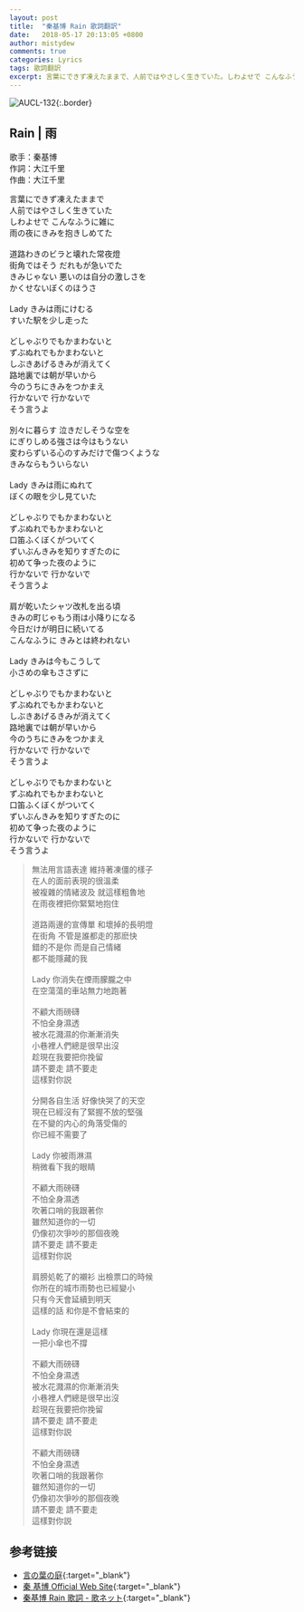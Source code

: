 ```yaml
---
layout: post
title:  "秦基博 Rain 歌詞翻訳"
date:   2018-05-17 20:13:05 +0800
author: mistydew
comments: true
categories: Lyrics
tags: 歌詞翻訳
excerpt: 言葉にできず凍えたままで、人前ではやさしく生きていた。しわよせで こんなふうに雑に、雨の夜にきみを抱きしめてた。
---
```

![AUCL-132](https://raw.githubusercontent.com/mistydew/misc/master/cover/AUCL-132.jpg){:.border}

## Rain | 雨

歌手：秦基博<br>
作詞：大江千里<br>
作曲：大江千里

<div class="lyric-original">
<p>
言葉にできず凍えたままで<br>
人前ではやさしく生きていた<br>
しわよせで こんなふうに雑に<br>
雨の夜にきみを抱きしめてた<br>
<br>
道路わきのビラと壊れた常夜燈<br>
街角ではそう だれもが急いでた<br>
きみじゃない 悪いのは自分の激しさを<br>
かくせないぼくのほうさ<br>
<br>
Lady きみは雨にけむる<br>
すいた駅を少し走った<br>
<br>
どしゃぶりでもかまわないと<br>
ずぶぬれでもかまわないと<br>
しぶきあげるきみが消えてく<br>
路地裏では朝が早いから<br>
今のうちにきみをつかまえ<br>
行かないで 行かないで<br>
そう言うよ<br>
<br>
別々に暮らす 泣きだしそうな空を<br>
にぎりしめる強さは今はもうない<br>
変わらずいる心のすみだけで傷つくような<br>
きみならもういらない<br>
<br>
Lady きみは雨にぬれて<br>
ぼくの眼を少し見ていた<br>
<br>
どしゃぶりでもかまわないと<br>
ずぶぬれでもかまわないと<br>
口笛ふくぼくがついてく<br>
ずいぶんきみを知りすぎたのに<br>
初めて争った夜のように<br>
行かないで 行かないで<br>
そう言うよ<br>
<br>
肩が乾いたシャツ改札を出る頃<br>
きみの町じゃもう雨は小降りになる<br>
今日だけが明日に続いてる<br>
こんなふうに きみとは終われない<br>
<br>
Lady きみは今もこうして<br>
小さめの傘もささずに<br>
<br>
どしゃぶりでもかまわないと<br>
ずぶぬれでもかまわないと<br>
しぶきあげるきみが消えてく<br>
路地裏では朝が早いから<br>
今のうちにきみをつかまえ<br>
行かないで 行かないで<br>
そう言うよ<br>
<br>
どしゃぶりでもかまわないと<br>
ずぶぬれでもかまわないと<br>
口笛ふくぼくがついてく<br>
ずいぶんきみを知りすぎたのに<br>
初めて争った夜のように<br>
行かないで 行かないで<br>
そう言うよ
</p>
</div>

<div class="lyric-translation">
<blockquote>
無法用言語表達 維持著凍僵的樣子<br>
在人的面前表現的很溫柔<br>
被複雜的情緒波及 就這樣粗魯地<br>
在雨夜裡把你緊緊地抱住<br>
<br>
道路兩邊的宣傳單 和壞掉的長明燈<br>
在街角 不管是誰都走的那麽快<br>
錯的不是你 而是自己情緒<br>
都不能隱藏的我<br>
<br>
Lady 你消失在煙雨朦朧之中<br>
在空蕩蕩的車站無力地跑著<br>
<br>
不顧大雨磅礴<br>
不怕全身濕透<br>
被水花濺濕的你漸漸消失<br>
小巷裡人們總是很早出沒<br>
趁現在我要把你挽留<br>
請不要走 請不要走<br>
這樣對你説<br>
<br>
分開各自生活 好像快哭了的天空<br>
現在已經沒有了緊握不放的堅强<br>
在不變的内心的角落受傷的<br>
你已經不需要了<br>
<br>
Lady 你被雨淋濕<br>
稍微看下我的眼睛<br>
<br>
不顧大雨磅礴<br>
不怕全身濕透<br>
吹著口哨的我跟著你<br>
雖然知道你的一切<br>
仍像初次爭吵的那個夜晚<br>
請不要走 請不要走<br>
這樣對你説<br>
<br>
肩膀処乾了的襯衫 出檢票口的時候<br>
你所在的城市雨勢也已經變小<br>
只有今天會延續到明天<br>
這樣的話 和你是不會結束的<br>
<br>
Lady 你現在還是這樣<br>
一把小傘也不撐<br>
<br>
不顧大雨磅礴<br>
不怕全身濕透<br>
被水花濺濕的你漸漸消失<br>
小巷裡人們總是很早出沒<br>
趁現在我要把你挽留<br>
請不要走 請不要走<br>
這樣對你説<br>
<br>
不顧大雨磅礴<br>
不怕全身濕透<br>
吹著口哨的我跟著你<br>
雖然知道你的一切<br>
仍像初次爭吵的那個夜晚<br>
請不要走 請不要走<br>
這樣對你説
</blockquote>
</div>

## 参考链接

* [言の葉の庭](http://www.kotonohanoniwa.jp){:target="_blank"}
* [秦 基博 Official Web Site](http://www.office-augusta.com/hata){:target="_blank"}
* [秦基博 Rain 歌詞 - 歌ネット](https://www.uta-net.com/song/146922){:target="_blank"}
